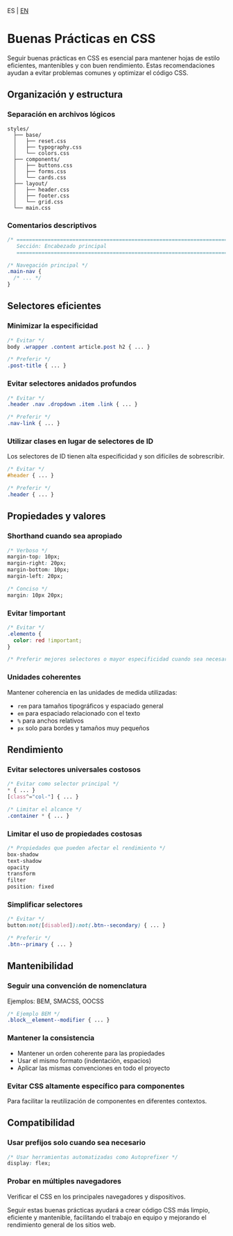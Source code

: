 <!-- MULTILANGUAJE MENU START -->
ES | [EN](https://lckpig.gitbook.io/practical-dev-handbook/css/optimization/best-practices)
<!-- MULTILANGUAJE MENU END -->

# Buenas Prácticas en CSS

Seguir buenas prácticas en CSS es esencial para mantener hojas de estilo eficientes, mantenibles y con buen rendimiento. Estas recomendaciones ayudan a evitar problemas comunes y optimizar el código CSS.

## Organización y estructura

### Separación en archivos lógicos

```
styles/
  ├── base/
  │   ├── reset.css
  │   ├── typography.css
  │   └── colors.css
  ├── components/
  │   ├── buttons.css
  │   ├── forms.css
  │   └── cards.css
  ├── layout/
  │   ├── header.css
  │   ├── footer.css
  │   └── grid.css
  └── main.css
```

### Comentarios descriptivos

```css
/* ==========================================================================
   Sección: Encabezado principal
   ========================================================================== */

/* Navegación principal */
.main-nav {
  /* ... */
}
```

## Selectores eficientes

### Minimizar la especificidad

```css
/* Evitar */
body .wrapper .content article.post h2 { ... }

/* Preferir */
.post-title { ... }
```

### Evitar selectores anidados profundos

```css
/* Evitar */
.header .nav .dropdown .item .link { ... }

/* Preferir */
.nav-link { ... }
```

### Utilizar clases en lugar de selectores de ID

Los selectores de ID tienen alta especificidad y son difíciles de sobrescribir.

```css
/* Evitar */
#header { ... }

/* Preferir */
.header { ... }
```

## Propiedades y valores

### Shorthand cuando sea apropiado

```css
/* Verboso */
margin-top: 10px;
margin-right: 20px;
margin-bottom: 10px;
margin-left: 20px;

/* Conciso */
margin: 10px 20px;
```

### Evitar !important

```css
/* Evitar */
.elemento {
  color: red !important;
}

/* Preferir mejores selectores o mayor especificidad cuando sea necesario */
```

### Unidades coherentes

Mantener coherencia en las unidades de medida utilizadas:

- `rem` para tamaños tipográficos y espaciado general
- `em` para espaciado relacionado con el texto
- `%` para anchos relativos 
- `px` solo para bordes y tamaños muy pequeños

## Rendimiento

### Evitar selectores universales costosos

```css
/* Evitar como selector principal */
* { ... }
[class^="col-"] { ... }

/* Limitar el alcance */
.container * { ... }
```

### Limitar el uso de propiedades costosas

```css
/* Propiedades que pueden afectar el rendimiento */
box-shadow
text-shadow
opacity
transform
filter
position: fixed
```

### Simplificar selectores

```css
/* Evitar */
button:not([disabled]):not(.btn--secondary) { ... }

/* Preferir */
.btn--primary { ... }
```

## Mantenibilidad

### Seguir una convención de nomenclatura

Ejemplos: BEM, SMACSS, OOCSS

```css
/* Ejemplo BEM */
.block__element--modifier { ... }
```

### Mantener la consistencia

- Mantener un orden coherente para las propiedades
- Usar el mismo formato (indentación, espacios)
- Aplicar las mismas convenciones en todo el proyecto

### Evitar CSS altamente específico para componentes

Para facilitar la reutilización de componentes en diferentes contextos.

## Compatibilidad

### Usar prefijos solo cuando sea necesario

```css
/* Usar herramientas automatizadas como Autoprefixer */
display: flex;
```

### Probar en múltiples navegadores

Verificar el CSS en los principales navegadores y dispositivos.

Seguir estas buenas prácticas ayudará a crear código CSS más limpio, eficiente y mantenible, facilitando el trabajo en equipo y mejorando el rendimiento general de los sitios web. 